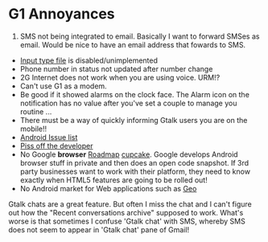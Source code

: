 # G1 Annoyances

1. SMS not being integrated to email. Basically I want to forward SMSes as email. Would be nice to have an email address that fowards to SMS.
* [Input type file](http://www.whatwg.org/specs/web-apps/current-work/multipage/forms.html#file-upload-state) is disabled/unimplemented
* Phone number in status not updated after number change
* 2G Internet does not work when you are using voice. URM!?
* Can't use G1 as a modem.
* Be good if it showed alarms on the clock face. The Alarm icon on the notification has no value after you've set a couple to manage you routine ...
* There must be a way of quickly informing Gtalk users you are on the mobile!!
* [Android Issue list](http://b.android.com)
* [Piss off the developer](http://www.theregister.co.uk/2008/12/08/android_dev_edition/)
* No Google **browser** [Roadmap](http://source.android.com/roadmap) [cupcake](http://source.android.com/roadmap/cupcake). Google develops Android browser stuff in private and then does an open code snapshot. If 3rd party businesses want to work with their platform, they need to know exactly when HTML5 features are going to be rolled out!
* No Android market for Web applications such as [Geo](http://geo.webvm.net)

Gtalk chats are a great feature. But often I miss the chat and I can't figure
out how the "Recent conversations archive" supposed to work. What's worse is
that sometimes I confuse 'Gtalk chat' with SMS, whereby SMS does not seem to
appear in 'Gtalk chat' pane of Gmail!


